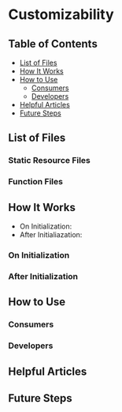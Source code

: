 # Customizability

## Table of Contents

- [List of Files](#list-of-files)
- [How It Works](#how-it-works)
- [How to Use](#how-to-use)
  - [Consumers](#consumers)
  - [Developers](#developers)
- [Helpful Articles](#helpful-articles)
- [Future Steps](#future-steps)

## List of Files

### Static Resource Files

### Function Files

## How It Works

- On Initialization:
- After Initialiazation:

### On Initialization

### After Initialization

## How to Use

### Consumers

### Developers

## Helpful Articles

## Future Steps
